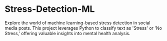 # Stress-Detection-ML
Explore the world of machine learning-based stress detection in social media posts. This project leverages Python to classify text as 'Stress' or 'No Stress,' offering valuable insights into mental health analysis.
